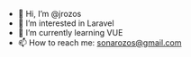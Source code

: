 - 👋 Hi, I’m @jrozos
- 👀 I’m interested in Laravel
- 🌱 I’m currently learning VUE
- 📫 How to reach me: sonarozos@gmail.com

<!---
jrozos/jrozos is a ✨ special ✨ repository because its `README.md` (this file) appears on your GitHub profile.
You can click the Preview link to take a look at your changes.
--->
